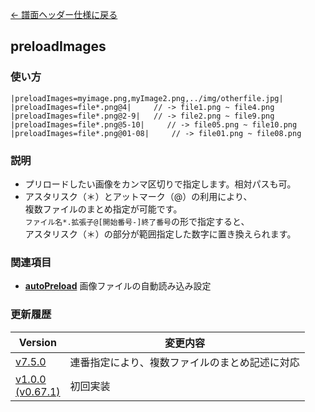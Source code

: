 [← 譜面ヘッダー仕様に戻る](dos_header.html)
## preloadImages

### 使い方
```
|preloadImages=myimage.png,myImage2.png,../img/otherfile.jpg|
|preloadImages=file*.png@4|     // -> file1.png ~ file4.png
|preloadImages=file*.png@2-9|   // -> file2.png ~ file9.png
|preloadImages=file*.png@5-10|     // -> file05.png ~ file10.png
|preloadImages=file*.png@01-08|     // -> file01.png ~ file08.png
```
### 説明
- プリロードしたい画像をカンマ区切りで指定します。相対パスも可。  
- アスタリスク（＊）とアットマーク（@）の利用により、  
複数ファイルのまとめ指定が可能です。  
`ファイル名*.拡張子@[開始番号-]終了番号`の形で指定すると、  
アスタリスク（＊）の部分が範囲指定した数字に置き換えられます。

### 関連項目
- [**autoPreload**](dos-h0055-autoPreload.html)  画像ファイルの自動読み込み設定

### 更新履歴

|Version|変更内容|
|----|----|
|[v7.5.0](https://github.com/cwtickle/danoniplus/releases/tag/v7.5.0)|連番指定により、複数ファイルのまとめ記述に対応|
|[v1.0.0<br>(v0.67.1)](https://github.com/cwtickle/danoniplus/releases/tag/v1.0.1)|初回実装|